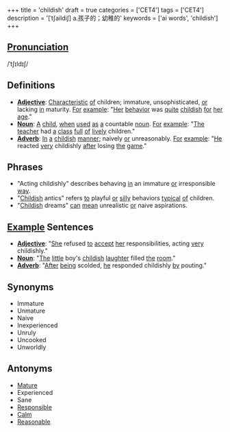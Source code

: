 +++
title = 'childish'
draft = true
categories = ['CET4']
tags = ['CET4']
description = '[ˈt∫aildi∫] a.孩子的；幼稚的'
keywords = ['ai words', 'childish']
+++

## [Pronunciation](/post/pronunciation/)
/ˈtʃɪldɪʃ/

## Definitions
- **[Adjective](/post/adjective/)**: [Characteristic](/post/characteristic/) [of](/post/of/) children; immature, unsophisticated, [or](/post/or/) lacking [in](/post/in/) maturity. [For](/post/for/) [example](/post/example/): "[Her](/post/her/) [behavior](/post/behavior/) was [quite](/post/quite/) [childish](/post/childish/) [for](/post/for/) [her](/post/her/) [age](/post/age/)."
- **[Noun](/post/noun/)**: [A](/post/a/) [child](/post/child/), [when](/post/when/) [used](/post/used/) [as](/post/as/) [a](/post/a/) countable [noun](/post/noun/). [For](/post/for/) [example](/post/example/): "[The](/post/the/) [teacher](/post/teacher/) had [a](/post/a/) [class](/post/class/) [full](/post/full/) [of](/post/of/) [lively](/post/lively/) children."
- **[Adverb](/post/adverb/)**: [In](/post/in/) [a](/post/a/) [childish](/post/childish/) [manner](/post/manner/); naively [or](/post/or/) unreasonably. [For](/post/for/) [example](/post/example/): "[He](/post/he/) reacted [very](/post/very/) childishly [after](/post/after/) losing [the](/post/the/) [game](/post/game/)."

## Phrases
- "Acting childishly" describes behaving [in](/post/in/) an immature [or](/post/or/) irresponsible [way](/post/way/).
- "[Childish](/post/childish/) antics" refers [to](/post/to/) playful [or](/post/or/) [silly](/post/silly/) behaviors [typical](/post/typical/) [of](/post/of/) children.
- "[Childish](/post/childish/) dreams" [can](/post/can/) [mean](/post/mean/) unrealistic [or](/post/or/) naive aspirations.

## [Example](/post/example/) Sentences
- **[Adjective](/post/adjective/)**: "[She](/post/she/) refused [to](/post/to/) [accept](/post/accept/) [her](/post/her/) responsibilities, acting [very](/post/very/) childishly."
- **[Noun](/post/noun/)**: "[The](/post/the/) [little](/post/little/) boy's [childish](/post/childish/) [laughter](/post/laughter/) filled [the](/post/the/) [room](/post/room/)."
- **[Adverb](/post/adverb/)**: "[After](/post/after/) [being](/post/being/) scolded, [he](/post/he/) responded childishly [by](/post/by/) pouting."

## Synonyms
- Immature
- Unmature
- Naive
- Inexperienced
- Unruly
- Uncooked
- Unworldly

## Antonyms
- [Mature](/post/mature/)
- Experienced
- Sane
- [Responsible](/post/responsible/)
- [Calm](/post/calm/)
- [Reasonable](/post/reasonable/)
